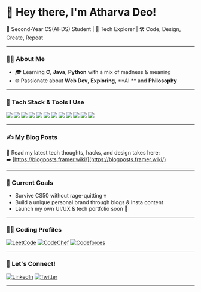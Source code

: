 # 👋 Hey there, I'm Atharva Deo!

🚀 Second-Year CS(AI-DS) Student | 🧠 Tech Explorer | 🛠️ Code, Design, Create, Repeat

---

### 🧑‍💻 About Me
- 🎓 Learning **C**, **Java**, **Python** with a mix of madness & meaning
- 🌐 Passionate about **Web Dev**, **Exploring**, **AI ** and **Philosophy**

---

### 🧰 Tech Stack & Tools I Use

<img src="https://img.shields.io/badge/Framer-black?style=for-the-badge&logo=framer&logoColor=white"/>
<img src="https://img.shields.io/badge/Figma-purple?style=for-the-badge&logo=figma&logoColor=white"/>
<img src="https://img.shields.io/badge/CSS3-blue?style=for-the-badge&logo=css3&logoColor=white"/>
<img src="https://img.shields.io/badge/Tailwind-06B6D4?style=for-the-badge&logo=tailwindcss&logoColor=white"/>
<img src="https://img.shields.io/badge/DaVinci%20Resolve-292929?style=for-the-badge&logo=daVinciResolve&logoColor=white"/>
<img src="https://img.shields.io/badge/HTML5-E34F26?style=for-the-badge&logo=html5&logoColor=white"/>
<img src="https://img.shields.io/badge/Java-orange?style=for-the-badge&logo=openjdk&logoColor=white"/>
<img src="https://img.shields.io/badge/Python-yellow?style=for-the-badge&logo=python&logoColor=black"/>
<img src="https://img.shields.io/badge/C-blue?style=for-the-badge&logo=c&logoColor=white"/>
<img src="https://img.shields.io/badge/NumPy-013243?style=for-the-badge&logo=numpy&logoColor=white"/>
<img src="https://img.shields.io/badge/Pandas-150458?style=for-the-badge&logo=pandas&logoColor=white"/>
<img src="https://img.shields.io/badge/Matplotlib-11557C?style=for-the-badge&logo=matplotlib&logoColor=white"/>

---

### ✍️ My Blog Posts
📖 Read my latest tech thoughts, hacks, and design takes here:  
➡️ [https://blogposts.framer.wiki/](https://blogposts.framer.wiki/)

---

### 🎯 Current Goals
- Survive CS50 without rage-quitting 💀
- Build a unique personal brand through blogs & Insta content
- Launch my own UI/UX & tech portfolio soon 🚀

---
 ### 👨‍💻 Coding Profiles

[![LeetCode](https://img.shields.io/badge/LeetCode-FFA116?style=flat&logo=leetcode&logoColor=white)](https://leetcode.com/u/CiiDWKOWg7/)
[![CodeChef](https://img.shields.io/badge/CodeChef-5B4638?style=flat&logo=codechef&logoColor=white)](https://www.codechef.com/users/atharvavdeo)
[![Codeforces](https://img.shields.io/badge/Codeforces-1f8acb?style=flat&logo=codeforces&logoColor=white)](https://codeforces.com/profile/atharvavdeo)

---

### 🤝 Let's Connect!
[![LinkedIn](https://img.shields.io/badge/LinkedIn-blue?style=flat&logo=linkedin)](https://www.linkedin.com/in/atharva-deo-147961331/)
[![Twitter](https://img.shields.io/badge/Twitter-1DA1F2?style=flat&logo=twitter&logoColor=white)](https://x.com/atharvav75)


---

